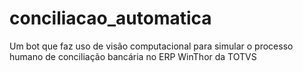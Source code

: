 # conciliacao_automatica
Um bot que faz uso de visão computacional para simular o processo humano de conciliação bancária no ERP WinThor da TOTVS
